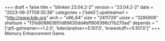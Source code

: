 +++
draft = false
title = "blinken 23.04.2-2"
version = "23.04.2-2"
date = "2023-06-21T08:35:38"
categories = ['kde5']
upstreamurl = "http://www.kde.org"
arch = "x86_64"
size = "2411728"
usize = "3295906"
sha1sum = "f31e808863651d89630dd4bff806396cf7b270ad"
depends = "['qt5-gstreamer>=1.2.0', 'kdeclarative>=5.107.0', 'knewstuff>=5.107.0']"
+++
Memory Enhancement Game.
